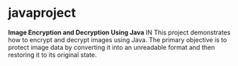 # javaproject
**Image Encryption and Decryption Using Java**
IN This project demonstrates how to encrypt and decrypt images using Java.
The primary objective is to protect image data by converting it into an unreadable format and then restoring it to its original state.
